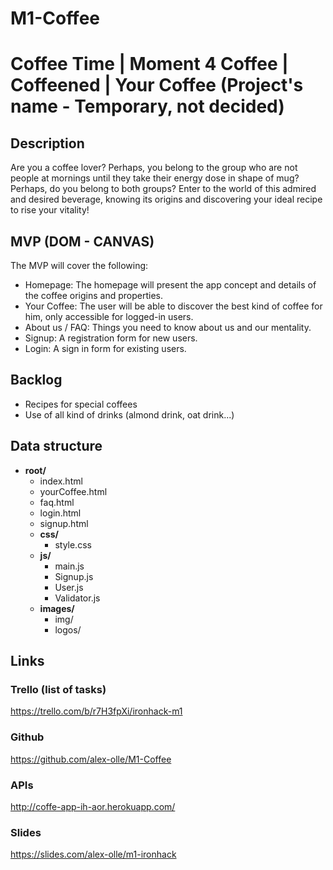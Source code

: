 # M1-Coffee

# Coffee Time | Moment 4 Coffee | Coffeened | Your Coffee (Project's name - Temporary, not decided)

## Description

Are you a coffee lover? Perhaps, you belong to the group who are not people at mornings until they take their energy dose in shape of mug? Perhaps, do you belong to both groups? Enter to the world of this admired and desired beverage, knowing its origins and discovering your ideal recipe to rise your vitality!

## MVP (DOM - CANVAS)

The MVP will cover the following:

- Homepage: The homepage will present the app concept and details of the coffee origins and properties.
- Your Coffee: The user will be able to discover the best kind of coffee for him, only accessible for logged-in users.
- About us / FAQ: Things you need to know about us and our mentality.
- Signup: A registration form for new users.
- Login: A sign in form for existing users.

## Backlog

- Recipes for special coffees
- Use of all kind of drinks (almond drink, oat drink...)

## Data structure

- **root/**
  - index.html
  - yourCoffee.html
  - faq.html
  - login.html
  - signup.html
  - **css/**
    - style.css
  - **js/**
    - main.js
    - Signup.js
    - User.js
    - Validator.js
  - **images/**
    - img/
    - logos/

## Links

### Trello (list of tasks)

https://trello.com/b/r7H3fpXi/ironhack-m1

### Github

https://github.com/alex-olle/M1-Coffee

### APIs

http://coffe-app-ih-aor.herokuapp.com/

### Slides

https://slides.com/alex-olle/m1-ironhack
